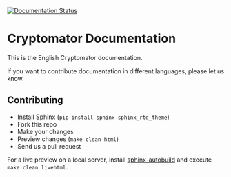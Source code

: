 [![Documentation Status](https://readthedocs.org/projects/cryptomator/badge/?version=latest)](https://docs.cryptomator.org/en/latest/?badge=latest)

# Cryptomator Documentation

This is the English Cryptomator documentation.

If you want to contribute documentation in different languages, please let us know.

## Contributing

- Install Sphinx (`pip install sphinx sphinx_rtd_theme`)
- Fork this repo
- Make your changes
- Preview changes (`make clean html`)
- Send us a pull request

For a live preview on a local server, install [sphinx-autobuild](https://github.com/GaretJax/sphinx-autobuild#installation) and execute `make clean livehtml`.

<!--
How tow record `.gif`s:

1. Record screen using Quicktime on #FCFCFC background
2. Generate palette for PNG: `ffmpeg -i recording.mov -vf "fps=10,palettegen" -y palette.png`
2. Generate GIF: `ffmpeg -i recording.mov -i palette.png -lavfi "fps=10 [x]; [x][1:v] paletteuse" -y result.gif`
-->
